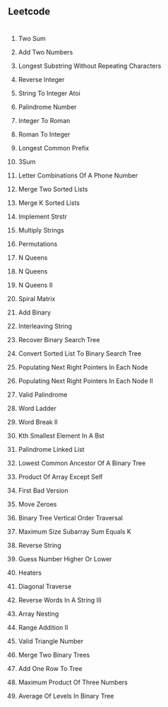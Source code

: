 ## Leetcode
#
1. Two Sum

2. Add Two Numbers

3. Longest Substring Without Repeating Characters

7. Reverse Integer

8. String To Integer Atoi

9. Palindrome Number

12. Integer To Roman

13. Roman To Integer

14. Longest Common Prefix

15. 3Sum

17. Letter Combinations Of A Phone Number

21. Merge Two Sorted Lists

23. Merge K Sorted Lists

28. Implement Strstr

43. Multiply Strings

46. Permutations

51. N Queens

51. N Queens

52. N Queens II

54. Spiral Matrix

67. Add Binary

97. Interleaving String

99. Recover Binary Search Tree

109. Convert Sorted List To Binary Search Tree

116. Populating Next Right Pointers In Each Node

117. Populating Next Right Pointers In Each Node II

125. Valid Palindrome

127. Word Ladder

140. Word Break II

230. Kth Smallest Element In A Bst

234. Palindrome Linked List

236. Lowest Common Ancestor Of A Binary Tree

238. Product Of Array Except Self

278. First Bad Version

283. Move Zeroes

314. Binary Tree Vertical Order Traversal

325. Maximum Size Subarray Sum Equals K

344. Reverse String

374. Guess Number Higher Or Lower

475. Heaters

498. Diagonal Traverse

557. Reverse Words In A String III

565. Array Nesting

598. Range Addition II

611. Valid Triangle Number

617. Merge Two Binary Trees

623. Add One Row To Tree

628. Maximum Product Of Three Numbers

637. Average Of Levels In Binary Tree

